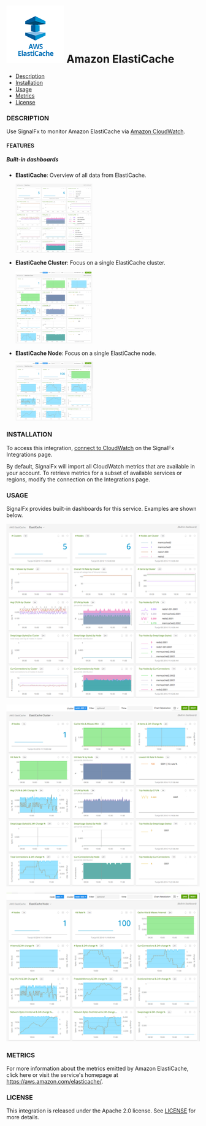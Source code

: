 # ![](./img/integration_awselasticache.png) Amazon ElastiCache

- [Description](#description)
- [Installation](#installation)
- [Usage](#usage)
- [Metrics](#metrics)
- [License](#license)

### DESCRIPTION

Use SignalFx to monitor Amazon ElastiCache via [Amazon CloudWatch](../aws)[](sfx_link:aws). 

#### FEATURES

##### Built-in dashboards

- **ElastiCache**: Overview of all data from ElastiCache.
  
  [<img src='./img/dashboard_elasticache_overview.png' width=200px>](./img/dashboard_elasticache_overview.png)

- **ElastiCache Cluster**: Focus on a single ElastiCache cluster.
  
  [<img src='./img/dashboard_elasticache_cluster.png' width=200px>](./img/dashboard_elasticache_cluster.png)
  
- **ElastiCache Node**: Focus on a single ElastiCache node.
  
  [<img src='./img/dashboard_elasticache_node.png' width=200px>](./img/dashboard_elasticache_node.png)

### INSTALLATION

To access this integration, [connect to CloudWatch](../aws)[](sfx_link:aws) on the SignalFx Integrations page. 

By default, SignalFx will import all CloudWatch metrics that are available in your account. To retrieve metrics for a subset of available services or regions, modify the connection on the Integrations page. 

### USAGE

SignalFx provides built-in dashboards for this service. Examples are shown below. 

![](./img/dashboard_elasticache_overview.png)

![](./img/dashboard_elasticache_cluster.png)

![](./img/dashboard_elasticache_node.png)

### METRICS

For more information about the metrics emitted by Amazon ElastiCache, click here or visit the service's homepage at https://aws.amazon.com/elasticache/.

### LICENSE

This integration is released under the Apache 2.0 license. See [LICENSE](./LICENSE) for more details.

